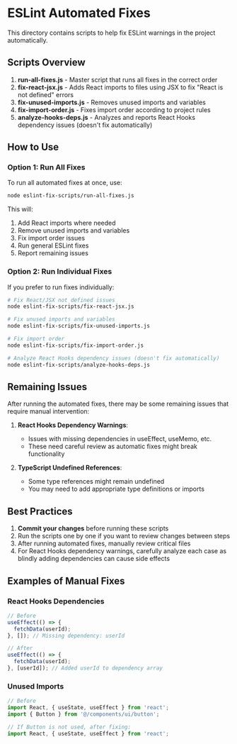 # ESLint Automated Fixes

This directory contains scripts to help fix ESLint warnings in the project automatically.

## Scripts Overview

1. **run-all-fixes.js** - Master script that runs all fixes in the correct order
2. **fix-react-jsx.js** - Adds React imports to files using JSX to fix "React is not defined" errors
3. **fix-unused-imports.js** - Removes unused imports and variables
4. **fix-import-order.js** - Fixes import order according to project rules
5. **analyze-hooks-deps.js** - Analyzes and reports React Hooks dependency issues (doesn't fix automatically)

## How to Use

### Option 1: Run All Fixes

To run all automated fixes at once, use:

```bash
node eslint-fix-scripts/run-all-fixes.js
```

This will:

1. Add React imports where needed
2. Remove unused imports and variables
3. Fix import order issues
4. Run general ESLint fixes
5. Report remaining issues

### Option 2: Run Individual Fixes

If you prefer to run fixes individually:

```bash
# Fix React/JSX not defined issues
node eslint-fix-scripts/fix-react-jsx.js

# Fix unused imports and variables
node eslint-fix-scripts/fix-unused-imports.js

# Fix import order
node eslint-fix-scripts/fix-import-order.js

# Analyze React Hooks dependency issues (doesn't fix automatically)
node eslint-fix-scripts/analyze-hooks-deps.js
```

## Remaining Issues

After running the automated fixes, there may be some remaining issues that require manual intervention:

1. **React Hooks Dependency Warnings**:

   - Issues with missing dependencies in useEffect, useMemo, etc.
   - These need careful review as automatic fixes might break functionality

2. **TypeScript Undefined References**:
   - Some type references might remain undefined
   - You may need to add appropriate type definitions or imports

## Best Practices

1. **Commit your changes** before running these scripts
2. Run the scripts one by one if you want to review changes between steps
3. After running automated fixes, manually review critical files
4. For React Hooks dependency warnings, carefully analyze each case as blindly adding dependencies can cause side effects

## Examples of Manual Fixes

### React Hooks Dependencies

```jsx
// Before
useEffect(() => {
  fetchData(userId);
}, []); // Missing dependency: userId

// After
useEffect(() => {
  fetchData(userId);
}, [userId]); // Added userId to dependency array
```

### Unused Imports

```jsx
// Before
import React, { useState, useEffect } from 'react';
import { Button } from '@/components/ui/button';

// If Button is not used, after fixing:
import React, { useState, useEffect } from 'react';
```
